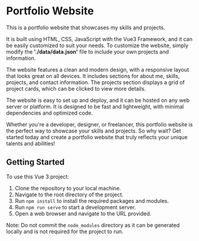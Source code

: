 # **Portfolio Website**

This is a portfolio website that showcases my skills and projects. 

It is built using HTML, CSS, JavaScript with the Vue3 Framework, and it can be easily customized to suit your needs. To customize the website, simply modify the **'./data/data.json'** file to include your own projects and information.

The website features a clean and modern design, with a responsive layout that looks great on all devices. It includes sections for about me, skills, projects, and contact information. The projects section displays a grid of project cards, which can be clicked to view more details.

The website is easy to set up and deploy, and it can be hosted on any web server or platform. It is designed to be fast and lightweight, with minimal dependencies and optimized code.

Whether you're a developer, designer, or freelancer, this portfolio website is the perfect way to showcase your skills and projects. So why wait? Get started today and create a portfolio website that truly reflects your unique talents and abilities!

## Getting Started

To use this Vue 3 project:

1. Clone the repository to your local machine.
2. Navigate to the root directory of the project.
3. Run `npm install` to install the required packages and modules.
4. Run `npm run serve` to start a development server.
5. Open a web browser and navigate to the URL provided.

Note: Do not commit the `node_modules` directory as it can be generated locally and is not required for the project to run.
